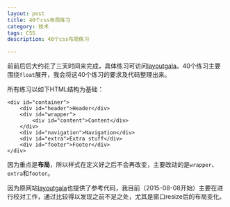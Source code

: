 ```yaml
---
layout: post
title: 40个css布局练习
category: 技术
tags: CSS
description: 40个css布局练习

---
```


前前后后大约花了三天时间来完成，具体练习可访问[layoutgala](http://blog.html.it/layoutgala/)。40个练习主要围绕`float`展开，我会将这40个练习的要求及代码整理出来。

所有练习以如下HTML结构为基础：

	<div id="container">
		<div id="header">Header</div>
  		<div id="wrapper">
    		<div id="content">Content</div>
  		</div>
  		<div id="navigation">Navigation</div>
  		<div id="extra">Extra stuff</div>
  		<div id="footer">Footer</div>
	</div> 
	
因为重点是**布局**，所以样式在定义好之后不会再改变，主要改动的是`wrapper`、`extra`和`footer`。

因为原网站[layoutgala](http://blog.html.it/layoutgala/)也提供了参考代码，我目前（2015-08-08开始）主要在进行校对工作，通过比较得以发现之前不足之处，尤其是窗口resize后的布局变化。




